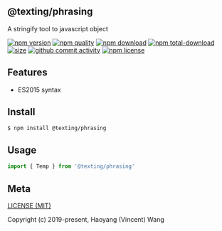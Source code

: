 ## @texting/phrasing

A stringify tool to javascript object

[![npm version][npm-image]][npm-url]
[![npm quality][quality-image]][quality-url]
[![npm download][download-image]][npm-url]
[![npm total-download][total-download-image]][npm-url]
[![size][size]][size-url]
[![github commit activity][commit-image]][github-url]
[![npm license][license-image]][npm-url]

## Features

- ES2015 syntax

## Install

```console
$ npm install @texting/phrasing
```

## Usage

```js
import { Temp } from '@texting/phrasing'
```

## Meta

[LICENSE (MIT)](/LICENSE)

Copyright (c) 2019-present, Haoyang (Vincent) Wang

[//]: <> (Shields)

[npm-image]: https://img.shields.io/npm/v/@texting/phrasing.svg?style=flat-square

[quality-image]: http://npm.packagequality.com/shield/@texting/phrasing.svg?style=flat-square

[download-image]: https://img.shields.io/npm/dm/@texting/phrasing.svg?style=flat-square

[total-download-image]:https://img.shields.io/npm/dt/@texting/phrasing.svg?style=flat-square

[license-image]: https://img.shields.io/npm/l/@texting/phrasing.svg?style=flat-square

[commit-image]: https://img.shields.io/github/commit-activity/y/hoyeungw/@texting/phrasing?style=flat-square

[size]: https://packagephobia.now.sh/badge?p=@texting/phrasing

[//]: <> (Link)

[npm-url]: https://npmjs.org/package/@texting/phrasing

[quality-url]: http://packagequality.com/#?package=@texting/phrasing

[github-url]: https://github.com/hoyeungw/@texting/phrasing

[size-url]: https://packagephobia.now.sh/result?p=@texting/phrasing

